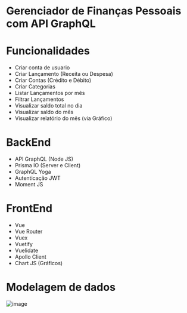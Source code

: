 # Gerenciador de Finanças Pessoais com API GraphQL

# Funcionalidades

- Criar conta de usuario
- Criar Lançamento (Receita ou Despesa)
- Criar Contas (Crédito e Débito)
- Criar Categorias
- Listar Lançamentos por mês
- Filtrar Lançamentos
- Visualizar saldo total no dia
- Visualizar saldo do mês
- Visualizar relatório do mês (via Gráfico)

# BackEnd

- API GraphQL (Node JS)
- Prisma IO (Server e Client)
- GraphQL Yoga
- Autenticação JWT
- Moment JS

# FrontEnd

- Vue
- Vue Router
- Vuex
- Vuetify
- Vuelidate
- Apollo Client
- Chart JS (Gráficos)

# Modelagem de dados

![image](https://user-images.githubusercontent.com/43359365/147829490-2b06c2bc-6744-4ee8-b9e1-6558e5f4bc5f.png)
